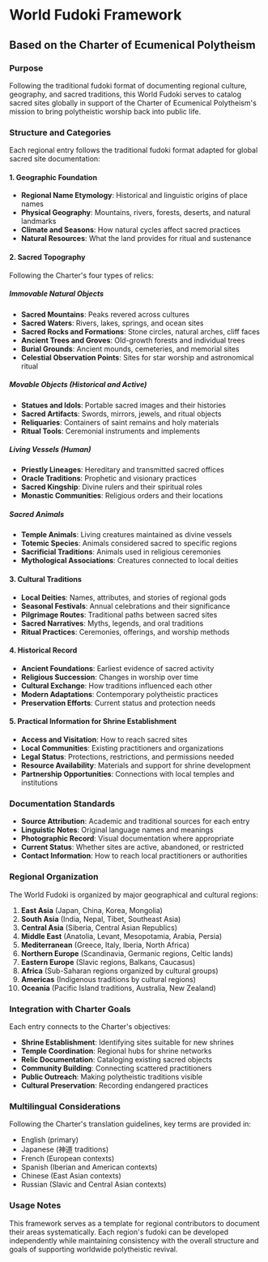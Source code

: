 # World Fudoki Framework
## Based on the Charter of Ecumenical Polytheism

### Purpose
Following the traditional fudoki format of documenting regional culture, geography, and sacred traditions, this World Fudoki serves to catalog sacred sites globally in support of the Charter of Ecumenical Polytheism's mission to bring polytheistic worship back into public life.

### Structure and Categories

Each regional entry follows the traditional fudoki format adapted for global sacred site documentation:

#### 1. Geographic Foundation
- **Regional Name Etymology**: Historical and linguistic origins of place names
- **Physical Geography**: Mountains, rivers, forests, deserts, and natural landmarks
- **Climate and Seasons**: How natural cycles affect sacred practices
- **Natural Resources**: What the land provides for ritual and sustenance

#### 2. Sacred Topography
Following the Charter's four types of relics:

##### Immovable Natural Objects
- **Sacred Mountains**: Peaks revered across cultures
- **Sacred Waters**: Rivers, lakes, springs, and ocean sites
- **Sacred Rocks and Formations**: Stone circles, natural arches, cliff faces
- **Ancient Trees and Groves**: Old-growth forests and individual trees
- **Burial Grounds**: Ancient mounds, cemeteries, and memorial sites
- **Celestial Observation Points**: Sites for star worship and astronomical ritual

##### Movable Objects (Historical and Active)
- **Statues and Idols**: Portable sacred images and their histories
- **Sacred Artifacts**: Swords, mirrors, jewels, and ritual objects
- **Reliquaries**: Containers of saint remains and holy materials
- **Ritual Tools**: Ceremonial instruments and implements

##### Living Vessels (Human)
- **Priestly Lineages**: Hereditary and transmitted sacred offices
- **Oracle Traditions**: Prophetic and visionary practices
- **Sacred Kingship**: Divine rulers and their spiritual roles
- **Monastic Communities**: Religious orders and their locations

##### Sacred Animals
- **Temple Animals**: Living creatures maintained as divine vessels
- **Totemic Species**: Animals considered sacred to specific regions
- **Sacrificial Traditions**: Animals used in religious ceremonies
- **Mythological Associations**: Creatures connected to local deities

#### 3. Cultural Traditions
- **Local Deities**: Names, attributes, and stories of regional gods
- **Seasonal Festivals**: Annual celebrations and their significance
- **Pilgrimage Routes**: Traditional paths between sacred sites
- **Sacred Narratives**: Myths, legends, and oral traditions
- **Ritual Practices**: Ceremonies, offerings, and worship methods

#### 4. Historical Record
- **Ancient Foundations**: Earliest evidence of sacred activity
- **Religious Succession**: Changes in worship over time
- **Cultural Exchange**: How traditions influenced each other
- **Modern Adaptations**: Contemporary polytheistic practices
- **Preservation Efforts**: Current status and protection needs

#### 5. Practical Information for Shrine Establishment
- **Access and Visitation**: How to reach sacred sites
- **Local Communities**: Existing practitioners and organizations
- **Legal Status**: Protections, restrictions, and permissions needed
- **Resource Availability**: Materials and support for shrine development
- **Partnership Opportunities**: Connections with local temples and institutions

### Documentation Standards
- **Source Attribution**: Academic and traditional sources for each entry
- **Linguistic Notes**: Original language names and meanings
- **Photographic Record**: Visual documentation where appropriate
- **Current Status**: Whether sites are active, abandoned, or restricted
- **Contact Information**: How to reach local practitioners or authorities

### Regional Organization
The World Fudoki is organized by major geographical and cultural regions:

1. **East Asia** (Japan, China, Korea, Mongolia)
2. **South Asia** (India, Nepal, Tibet, Southeast Asia)
3. **Central Asia** (Siberia, Central Asian Republics)
4. **Middle East** (Anatolia, Levant, Mesopotamia, Arabia, Persia)
5. **Mediterranean** (Greece, Italy, Iberia, North Africa)
6. **Northern Europe** (Scandinavia, Germanic regions, Celtic lands)
7. **Eastern Europe** (Slavic regions, Balkans, Caucasus)
8. **Africa** (Sub-Saharan regions organized by cultural groups)
9. **Americas** (Indigenous traditions by cultural regions)
10. **Oceania** (Pacific Island traditions, Australia, New Zealand)

### Integration with Charter Goals
Each entry connects to the Charter's objectives:
- **Shrine Establishment**: Identifying sites suitable for new shrines
- **Temple Coordination**: Regional hubs for shrine networks
- **Relic Documentation**: Cataloging existing sacred objects
- **Community Building**: Connecting scattered practitioners
- **Public Outreach**: Making polytheistic traditions visible
- **Cultural Preservation**: Recording endangered practices

### Multilingual Considerations
Following the Charter's translation guidelines, key terms are provided in:
- English (primary)
- Japanese (神道 traditions)
- French (European contexts)
- Spanish (Iberian and American contexts)
- Chinese (East Asian contexts)
- Russian (Slavic and Central Asian contexts)

### Usage Notes
This framework serves as a template for regional contributors to document their areas systematically. Each region's fudoki can be developed independently while maintaining consistency with the overall structure and goals of supporting worldwide polytheistic revival.